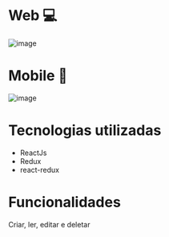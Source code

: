 # Web 💻

![image](https://user-images.githubusercontent.com/73259242/119581860-ceaca900-bd99-11eb-9415-a84786926e23.png)

# Mobile 📱

![image](https://user-images.githubusercontent.com/73259242/119581890-e08e4c00-bd99-11eb-92b3-5c70b4b36304.png)

# Tecnologias utilizadas

- ReactJs
- Redux
- react-redux

# Funcionalidades

Criar, ler, editar e deletar
